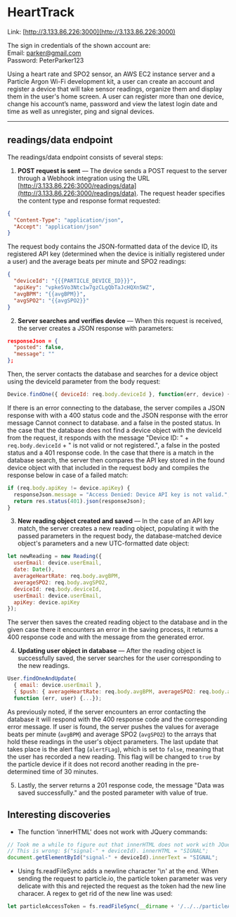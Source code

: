 # HeartTrack

Link: [http://3.133.86.226:3000](http://3.133.86.226:3000)

The sign in credentials of the shown account are:  
Email: 		parker@gmail.com  
Password: 	PeterParker123

Using a heart rate and SPO2 sensor, an AWS EC2 instance server and a Particle Argon Wi-Fi development kit, a user can create an account and register a device that will take sensor readings, organize them and display them in the user's home screen. A user can register more than one device, change his account’s name, password and view the latest login date and time as well as unregister, ping and signal devices.
***

## readings/data endpoint
The readings/data endpoint consists of several steps:

1. **POST request is sent** –– The device sends a POST request to the server through a Webhook integration using the URL [http://3.133.86.226:3000/readings/data](http://3.133.86.226:3000/readings/data). The  request header specifies the content type and response format requested:  
```JSON
{  
  "Content-Type": "application/json",  
  "Accept": "application/json"  
}
```
  The request body contains the JSON-formatted data of the device ID, its registered API key (determined when the device is initially registered under a user) and the average beats per minute and SPO2 readings:  
```JSON
{  
  "deviceId": "{{{PARTICLE_DEVICE_ID}}}",  
  "apiKey": "vpke5Vo3Ntc1w7gzCLgQbTaJcHQXn5WZ",  
  "avgBPM": "{{avgBPM}}",  
  "avgSPO2": "{{avgSPO2}}"  
}
```

2. **Server searches and verifies device** –– When this request is received, the server creates a JSON response with parameters:  
```JSON
responseJson = {  
  "posted": false,  
  "message": ""  
};
```
  Then, the server contacts the database and searches for a device object using the deviceId parameter from the body request:  
```JavaScript
Device.findOne({ deviceId: req.body.deviceId }, function(err, device) {...}
```
  If there is an error connecting to the database, the server compiles a JSON response with  with a 400 status code and the JSON response with the  error message Cannot connect to database. and a false in the posted status. In the case that the database does not find a device object with the deviceId from the request, it responds with the message "Device ID: " + `req.body.deviceId` + " is not valid or not registered.", a false in the posted status and a 401 response code. In the case that there is a match in the database search, the server then compares the API key stored in the found device object with that included in the request body and compiles the response below in case of a failed match:
```JavaScript
if (req.body.apiKey != device.apiKey) {  
  responseJson.message = "Access Denied: Device API key is not valid.";  
  return res.status(401).json(responseJson);  
}
```

3.  **New reading object created and saved** –– In the case of an API key match, the server creates a new reading object, populating it with the passed parameters in the request body, the database-matched device object's parameters and a new UTC-formatted date object:  
```JavaScript
let newReading = new Reading({  
  userEmail: device.userEmail,  
  date: Date(),  
  averageHeartRate: req.body.avgBPM,  
  averageSPO2: req.body.avgSPO2,  
  deviceId: req.body.deviceId,  
  userEmail: device.userEmail,  
  apiKey: device.apiKey  
});
```  
  The server then saves the created reading object to the database and in the given case there it encounters an error in the saving process, it returns a 400 response code and with the message from the generated error.

  4.  **Updating user object in database** –– After the reading object is successfully saved, the server searches for the user corresponding to the new readings.  
```JavaScript
User.findOneAndUpdate(  
  { email: device.userEmail },  
  { $push: { averageHeartRate: req.body.avgBPM, averageSPO2: req.body.avgSPO2 }, alertFlag: false },  
  function (err, user) {...});
```
  As previously noted, if the server encounters an error contacting the database it will respond with the 400 response code and the corresponding error message. If user is found, the server pushes the values for average beats per minute (`avgBPM`) and average SPO2 (`avgSPO2`) to the arrays that hold these readings in the user's object parameters. The last update that takes place is the alert flag (`alertFLag`), which is set to `false`, meaning that the user has recorded a new reading. This flag will be changed to `true` by the particle device if it does not record another reading in the pre-determined time of 30 minutes.

  5. Lastly, the server returns a 201 response code, the message "Data was saved successfully." and the posted parameter with value of true.  

## Interesting discoveries
* The function 'innerHTML' does not work with JQuery commands:  
```JavaScript
// Took me a while to figure out that innerHTML does not work with JQuery >:)  
// This is wrong: $("signal-" + deviceId). innerHTML = "SIGNAL";
document.getElementById("signal-" + deviceId).innerText = "SIGNAL";
```

* Using fs.readFileSync adds a newline character '\n' at the end. When sending the request to particle.io, the particle token parameter was very delicate with this and rejected the request as the token had the new line characer. A regex to get rid of the new line was used:
```JavaScript
let particleAccessToken = fs.readFileSync(__dirname + '/../../particleAccessToken').toString().replace( /[\r\n]+/gm, "" );
```
